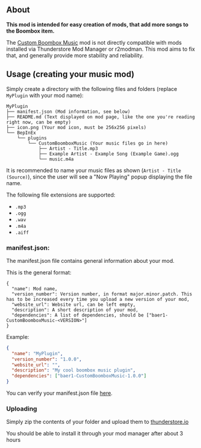 ## About

**This mod is intended for easy creation of mods, that add more songs to the Boombox item.**

The [Custom Boombox Music](https://thunderstore.io/c/lethal-company/p/Steven/Custom_Boombox_Music/) mod is not directly compatible with mods installed via Thunderstore Mod Manager or r2modman. This mod aims to fix that, and generally provide more stability and reliability.

## Usage (creating your music mod)

Simply create a directory with the following files and folders (replace `MyPlugin` with your mod name):

```
MyPlugin
├── manifest.json (Mod information, see below)
├── README.md (Text displayed on mod page, like the one you're reading right now, can be empty)
├── icon.png (Your mod icon, must be 256x256 pixels)
└── BepInEx
    └── plugins
        └── CustomBoomboxMusic (Your music files go in here)
            ├── Artist - Title.mp3
            ├── Example Artist - Example Song (Example Game).ogg
            └── music.m4a
```

It is recommended to name your music files as shown (`Artist - Title (Source)`), since the user will see a "Now Playing" popup displaying the file name.

The following file extensions are supported:
 - `.mp3`
 - `.ogg`
 - `.wav`
 - `.m4a`
 - `.aiff`

### manifest.json:

The manifest.json file contains general information about your mod.

This is the general format:

```
{
  "name": Mod name,
  "version_number": Version number, in format major.minor.patch. This has to be increased every time you upload a new version of your mod,
  "website_url": Website url, can be left empty,
  "description": A short description of your mod,
  "dependencies": A list of dependencies, should be ["baer1-CustomBoomboxMusic-<VERSION>"]
}
```

Example:

```json
{
  "name": "MyPlugin",
  "version_number": "1.0.0",
  "website_url": "",
  "description": "My cool boombox music plugin",
  "dependencies": ["baer1-CustomBoomboxMusic-1.0.0"]
}
```

You can verify your manifest.json file [here](https://thunderstore.io/tools/manifest-v1-validator/).

### Uploading

Simply zip the contents of your folder and upload them to [thunderstore.io](https://thunderstore.io/package/create/)

You should be able to install it through your mod manager after about 3 hours
